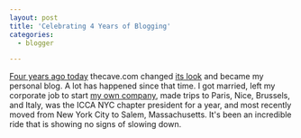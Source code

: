```yaml
---
layout: post
title: 'Celebrating 4 Years of Blogging'
categories:
  - blogger

---
```


[Four years ago today](http://www.thecave.com/archive/2002/03) thecave.com changed [its look](http://web.archive.org/web/20020123100039/http://www.thecave.com/) and became my personal blog.  A lot has happened since that time.  I got married, left my corporate job to start [my own company](http://www.whitepeaksoftware.com/), made trips to Paris, Nice, Brussels, and Italy, was the ICCA NYC chapter president for a year, and most recently moved from New York City to Salem, Massachusetts.  It's been an incredible ride that is showing no signs of slowing down.

